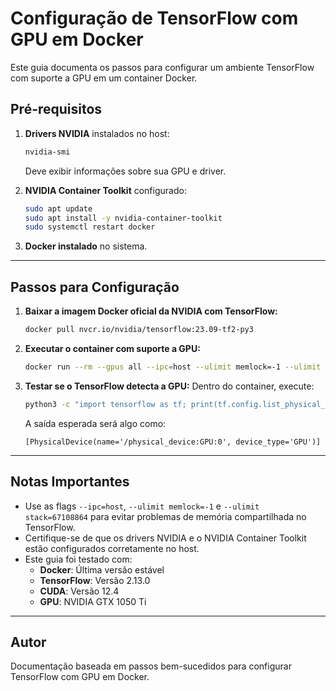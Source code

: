 
# Configuração de TensorFlow com GPU em Docker

Este guia documenta os passos para configurar um ambiente TensorFlow com suporte a GPU em um container Docker.

## Pré-requisitos

1. **Drivers NVIDIA** instalados no host:
   ```bash
   nvidia-smi
   ```
   Deve exibir informações sobre sua GPU e driver.

2. **NVIDIA Container Toolkit** configurado:
   ```bash
   sudo apt update
   sudo apt install -y nvidia-container-toolkit
   sudo systemctl restart docker
   ```

3. **Docker instalado** no sistema.

---

## Passos para Configuração

1. **Baixar a imagem Docker oficial da NVIDIA com TensorFlow:**
   ```bash
   docker pull nvcr.io/nvidia/tensorflow:23.09-tf2-py3
   ```

2. **Executar o container com suporte a GPU:**
   ```bash
   docker run --rm --gpus all --ipc=host --ulimit memlock=-1 --ulimit stack=67108864 -v $(pwd):/workspace -it nvcr.io/nvidia/tensorflow:23.09-tf2-py3 bash
   ```

3. **Testar se o TensorFlow detecta a GPU:**
   Dentro do container, execute:
   ```bash
   python3 -c "import tensorflow as tf; print(tf.config.list_physical_devices('GPU'))"
   ```
   A saída esperada será algo como:
   ```
   [PhysicalDevice(name='/physical_device:GPU:0', device_type='GPU')]
   ```

---

## Notas Importantes

- Use as flags `--ipc=host`, `--ulimit memlock=-1` e `--ulimit stack=67108864` para evitar problemas de memória compartilhada no TensorFlow.
- Certifique-se de que os drivers NVIDIA e o NVIDIA Container Toolkit estão configurados corretamente no host.
- Este guia foi testado com:
  - **Docker**: Última versão estável
  - **TensorFlow**: Versão 2.13.0
  - **CUDA**: Versão 12.4
  - **GPU**: NVIDIA GTX 1050 Ti

---

## Autor

Documentação baseada em passos bem-sucedidos para configurar TensorFlow com GPU em Docker.